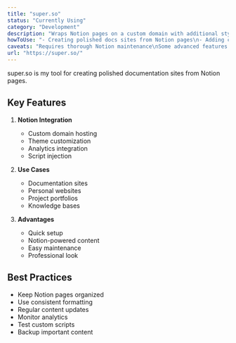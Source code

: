 ```yaml
---
title: "super.so"
status: "Currently Using"
category: "Development"
description: "Wraps Notion pages on a custom domain with additional styling/themes"
howToUse: "- Creating polished docs sites from Notion pages\n- Adding custom scripts and analytics\n- Custom domain hosting"
caveats: "Requires thorough Notion maintenance\nSome advanced features behind a paywall"
url: "https://super.so/"
---
```


super.so is my tool for creating polished documentation sites from Notion pages.

## Key Features

1. **Notion Integration**
   - Custom domain hosting
   - Theme customization
   - Analytics integration
   - Script injection

2. **Use Cases**
   - Documentation sites
   - Personal websites
   - Project portfolios
   - Knowledge bases

3. **Advantages**
   - Quick setup
   - Notion-powered content
   - Easy maintenance
   - Professional look

## Best Practices

- Keep Notion pages organized
- Use consistent formatting
- Regular content updates
- Monitor analytics
- Test custom scripts
- Backup important content 